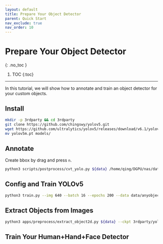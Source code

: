 ```yaml
---
layout: default
title: Prepare Your Object Detector
parent: Quick Start
nav_exclude: true
nav_order: 10
---
```


# Prepare Your Object Detector
{: .no_toc }

1. TOC
{:toc}
---

In this tutorial, we will show how to annotate and train an object detector for your custom objects.

## Install

```bash
mkdir -p 3rdparty && cd 3rdparty
git clone https://github.com/chingswy/yolov5.git
wget https://github.com/ultralytics/yolov5/releases/download/v6.1/yolov5m.pt
mv yolov5m.pt models/
```

## Annotate

Create bbox by drag and press `n`.

```bash
python3 scripts/postprocess/cvt_yolo.py ${data} /home/qing/DGPU/nas/datasets/soccer/objects --annot ball
```

## Config and Train YOLOv5

```bash
python3 train.py --img 640 --batch 16 --epochs 200 --data data/anyobject.yml --weights models/yolov5m.pt --name anyobject
```

## Extract Objects from Images

```bash
python3 apps/preprocess/extract_object2d.py ${data} --ckpt 3rdparty/yolov5/runs/train/anyobject/weights/best.pt --out object2d
```

## Train Your Human+Hand+Face Detector




